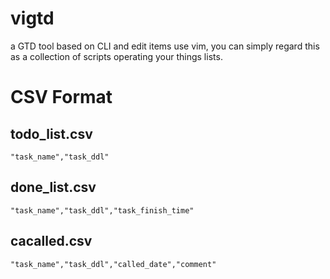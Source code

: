 # vigtd
a GTD tool based on CLI and edit items use vim, you can simply regard this as a collection of scripts operating your things lists.



# CSV Format

## todo_list.csv

```csv
"task_name","task_ddl"
```

## done_list.csv

```csv
"task_name","task_ddl","task_finish_time"
```

## cacalled.csv

```csv
"task_name","task_ddl","called_date","comment"
```

